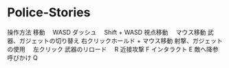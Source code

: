 # Police-Stories
操作方法
移動　                      WASD
ダッシュ　                  Shift + WASD
視点移動　                  マウス移動
武器、ガジェットの切り替え    右クリックホールド + マウス移動
射撃、ガジェットの使用　      左クリック
武器のリロード　              R
近接攻撃                     F
インタラクト                 E
敵へ降参呼びかけ              Q
